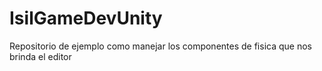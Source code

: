 # IsilGameDevUnity
Repositorio de ejemplo como manejar los componentes de fisica que nos brinda el editor
